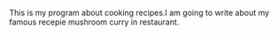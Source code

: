 This is my program about cooking recipes.I am going to write about my famous recepie mushroom curry in restaurant.